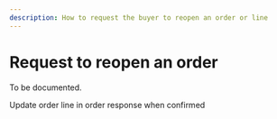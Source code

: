```yaml
---
description: How to request the buyer to reopen an order or line
---
```


# Request to reopen an order

To be documented.

Update order line in order response when confirmed


